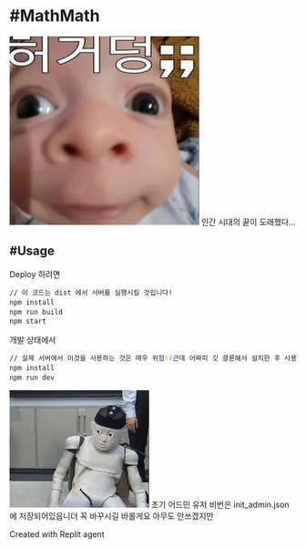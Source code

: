 # #MathMath

![baby real hamburg](./readme/image2.png)
인간 시대의 끝이 도래했다...

## #Usage

Deploy 하려면

```bash
// 이 코드는 dist 에서 서버를 실행시킬 것입니다!
npm install
npm run build
npm start
```

개발 상태에서

```bash
// 실제 서버에서 이것을 사용하는 것은 매우 위험!(근데 어짜피 깃 클론해서 설치한 후 사용해야 돼서 별 의미는 없음 ㅋ)
npm install
npm run dev
```

![plz dont try this at home](./readme/image3.png)
초기 어드민 유저 비번은 init_admin.json 에 저장되어있읍니더 꼭 바꾸시길 바롤게요
아무도 안쓰겠지만

Created with Replit agent
